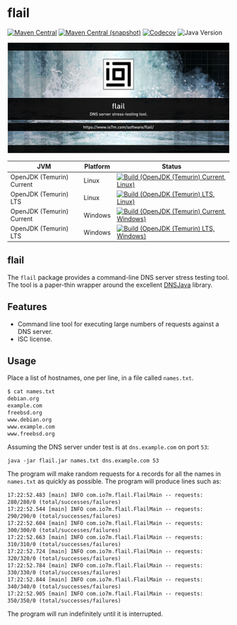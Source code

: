 flail
===

[![Maven Central](https://img.shields.io/maven-central/v/com.io7m.flail/com.io7m.flail.svg?style=flat-square)](http://search.maven.org/#search%7Cga%7C1%7Cg%3A%22com.io7m.flail%22)
[![Maven Central (snapshot)](https://img.shields.io/nexus/s/com.io7m.flail/com.io7m.flail?server=https%3A%2F%2Fs01.oss.sonatype.org&style=flat-square)](https://s01.oss.sonatype.org/content/repositories/snapshots/com/io7m/flail/)
[![Codecov](https://img.shields.io/codecov/c/github/io7m-com/flail.svg?style=flat-square)](https://codecov.io/gh/io7m-com/flail)
![Java Version](https://img.shields.io/badge/21-java?label=java&color=e6c35c)

![com.io7m.flail](./src/site/resources/flail.jpg?raw=true)

| JVM | Platform | Status |
|-----|----------|--------|
| OpenJDK (Temurin) Current | Linux | [![Build (OpenJDK (Temurin) Current, Linux)](https://img.shields.io/github/actions/workflow/status/io7m-com/flail/main.linux.temurin.current.yml)](https://www.github.com/io7m-com/flail/actions?query=workflow%3Amain.linux.temurin.current)|
| OpenJDK (Temurin) LTS | Linux | [![Build (OpenJDK (Temurin) LTS, Linux)](https://img.shields.io/github/actions/workflow/status/io7m-com/flail/main.linux.temurin.lts.yml)](https://www.github.com/io7m-com/flail/actions?query=workflow%3Amain.linux.temurin.lts)|
| OpenJDK (Temurin) Current | Windows | [![Build (OpenJDK (Temurin) Current, Windows)](https://img.shields.io/github/actions/workflow/status/io7m-com/flail/main.windows.temurin.current.yml)](https://www.github.com/io7m-com/flail/actions?query=workflow%3Amain.windows.temurin.current)|
| OpenJDK (Temurin) LTS | Windows | [![Build (OpenJDK (Temurin) LTS, Windows)](https://img.shields.io/github/actions/workflow/status/io7m-com/flail/main.windows.temurin.lts.yml)](https://www.github.com/io7m-com/flail/actions?query=workflow%3Amain.windows.temurin.lts)|

## flail

The `flail` package provides a command-line DNS server stress testing tool.
The tool is a paper-thin wrapper around the excellent [DNSJava](https://github.com/dnsjava/dnsjava)
library.

## Features

* Command line tool for executing large numbers of requests against a DNS server.
* ISC license.

## Usage

Place a list of hostnames, one per line, in a file called `names.txt`.

```
$ cat names.txt
debian.org
example.com
freebsd.org
www.debian.org
www.example.com
www.freebsd.org
```

Assuming the DNS server under test is at `dns.example.com` on port `53`:

```
java -jar flail.jar names.txt dns.example.com 53
```

The program will make random requests for `A` records for all the names
in `names.txt` as quickly as possible. The program will produce lines such
as:

```
17:22:52.483 [main] INFO com.io7m.flail.FlailMain -- requests: 280/280/0 (total/successes/failures)
17:22:52.544 [main] INFO com.io7m.flail.FlailMain -- requests: 290/290/0 (total/successes/failures)
17:22:52.604 [main] INFO com.io7m.flail.FlailMain -- requests: 300/300/0 (total/successes/failures)
17:22:52.663 [main] INFO com.io7m.flail.FlailMain -- requests: 310/310/0 (total/successes/failures)
17:22:52.724 [main] INFO com.io7m.flail.FlailMain -- requests: 320/320/0 (total/successes/failures)
17:22:52.784 [main] INFO com.io7m.flail.FlailMain -- requests: 330/330/0 (total/successes/failures)
17:22:52.844 [main] INFO com.io7m.flail.FlailMain -- requests: 340/340/0 (total/successes/failures)
17:22:52.905 [main] INFO com.io7m.flail.FlailMain -- requests: 350/350/0 (total/successes/failures)
```

The program will run indefinitely until it is interrupted.

